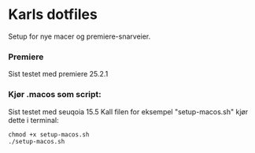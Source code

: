 # Karls dotfiles

Setup for nye macer og premiere-snarveier.

### Premiere
Sist testet med premiere 25.2.1


### Kjør .macos som script:
Sist testet med seuqoia 15.5
Kall filen for eksempel "setup-macos.sh"
kjør dette i terminal:
```
chmod +x setup-macos.sh
./setup-macos.sh
```